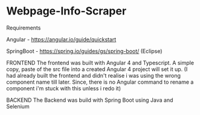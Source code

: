 # Webpage-Info-Scraper

Requirements

Angular - https://angular.io/guide/quickstart

SpringBoot - https://spring.io/guides/gs/spring-boot/ (Eclipse)

FRONTEND
The frontend was built with Angular 4 and Typescript. A simple copy, paste of the src file into a created Angular 4 project will set it up. 
(I had already built the frontend and didn't realise i was using the wrong component name till later. Since, there is no Angular command to rename a component i'm stuck with this unless i redo it)

BACKEND
The Backend was build with Spring Boot using Java and Selenium
